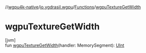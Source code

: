 //[wgpu4k-native](../../../index.md)/[io.ygdrasil.wgpu](../index.md)/[Functions](index.md)/[wgpuTextureGetWidth](wgpu-texture-get-width.md)

# wgpuTextureGetWidth

[jvm]\
fun [wgpuTextureGetWidth](wgpu-texture-get-width.md)(handler: MemorySegment): [UInt](https://kotlinlang.org/api/core/kotlin-stdlib/kotlin/-u-int/index.html)